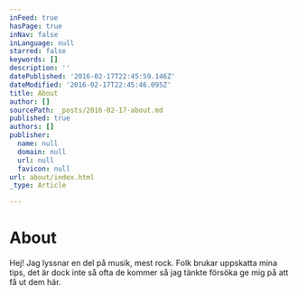 ```yaml
---
inFeed: true
hasPage: true
inNav: false
inLanguage: null
starred: false
keywords: []
description: ''
datePublished: '2016-02-17T22:45:59.146Z'
dateModified: '2016-02-17T22:45:46.095Z'
title: About
author: []
sourcePath: _posts/2016-02-17-about.md
published: true
authors: []
publisher:
  name: null
  domain: null
  url: null
  favicon: null
url: about/index.html
_type: Article

---
```

# About

Hej! Jag lyssnar en del på musik, mest rock. Folk brukar uppskatta mina tips, det är dock inte så ofta de kommer så jag tänkte försöka ge mig på att få ut dem här.